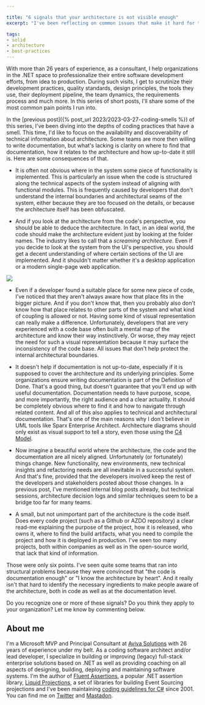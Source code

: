 ```yaml
---

title: "6 signals that your architecture is not visible enough"
excerpt: "I've been reflecting on common issues that make it hard for the developers to understand the architecture"

tags:
- solid
- architecture
- best-practices
---
```


With more than 26 years of experience, as a consultant, I help organizations in the .NET space to professionalize their entire software development efforts, from idea to production. During such visits, I get to scrutinize their development practices, quality standards, design principles, the tools they use, their deployment pipeline, the team dynamics, the requirements process and much more. In this series of short posts, I'll share some of the most common pain points I run into. 

In the [previous post]({% post_url 2023/2023-03-27-coding-smells %}) of this series, I've been diving into the depths of coding practices that have a smell. This time, I'd like to focus on the availability and discoverability of technical information about architecture. Some teams are more then willing to write documentation, but what's lacking is clarity on where to find that documentation, how it relates to the architecture and how up-to-date it still is. Here are some consequences of that.
 
* It is often not obvious where in the system some piece of functionality is implemented. This is particularly an issue when the code is structured along the technical aspects of the system instead of aligning with functional modules. This is frequently caused by developers that don't understand the internal boundaries and architectural seams of the system, either because they are too focused on the details, or because the architecture itself has been obfuscated.

* And if you look at the architecture from the code's perspective, you should be able to deduce the architecture. In fact, in an ideal world, the code should make the architecture evident just by looking at the folder names. The industry likes to call that a _screaming architecture_. Even if you decide to look at the system from the UI's perspective, you should get a decent understanding of where certain sections of the UI are implemented. And it shouldn't matter whether it's a desktop application or a modern single-page web application.

<img src="{{ site.url }}{{ site.baseurl }}/assets/images/posts/2023/architecture-visibility.png" class="align-center"/> 

* Even if a developer found a suitable place for some new piece of code, I've noticed that they aren't always aware how that place fits in the bigger picture. And if you don't know that, then you probably also don't know how that place relates to other parts of the system and what kind of coupling is allowed or not. Having some kind of visual representation can really make a difference. Unfortunately, developers that are very experienced with a code base often built a mental map of the architecture and know their way instinctively. Or worse, they may reject the need for such a visual representation because it may surface the inconsistency of the code base. All issues that don't help protect the internal architectural boundaries.

* It doesn't help if documentation is not up-to-date, especially if it is supposed to cover the architecture and its underlying principles. Some organizations ensure writing documentation is part of the Definition of Done. That's a good thing, but doesn't guarantee that you'll end up with useful documentation. Documentation needs to have purpose, scope, and more importantly, the right audience and a clear actuality. It should be completely obvious where to find it and how to navigate through related content. And all of this also applies to technical and architectural documentation. That's one of the main reasons why I don't believe in UML tools like Sparx Enterprise Architect. Architecture diagrams should only exist as visual support to tell a story, even those using the [C4 Model](https://c4model.com/).

* Now imagine a beautiful world where the architecture, the code and the documentation are all nicely aligned. Unfortunately (or fortunately) things change. New functionality, new environments, new technical insights and refactoring needs are all inevitable in a successful system. And that's fine, provided that the developers involved keep the rest of the developers and stakeholders posted about those changes. In a previous post, I've mentioned internal blog posts already, but technical sessions, architecture decision logs and similar techniques seem to be a bridge too far for many teams. 

* A small, but not unimportant part of the architecture is the code itself. Does every code project (such as a Github or AZDO repository) a clear read-me explaining the purpose of the project, how it is released, who owns it, where to find the build artifacts, what you need to compile the project and how it is deployed in production. I've seen too many projects, both within companies as well as in the open-source world, that lack that kind of information.

Those were only six points. I've seen quite some teams that ran into structural problems because they were convinced that "the code is documentation enough" or "I know the architecture by heart". And it really isn't that hard to identify the necessary ingredients to make people aware of the architecture, both in code as well as at the documentation level. 
	
Do you recognize one or more of these signals? Do you think they apply to your organization? Let me know by commenting below.

## About me
I'm a Microsoft MVP and Principal Consultant at [Aviva Solutions](https://avivasolutions.nl/) with 26 years of experience under my belt. As a coding software architect and/or lead developer, I specialize in building or improving (legacy) full-stack enterprise solutions based on .NET as well as providing coaching on all aspects of designing, building, deploying and maintaining software systems. I'm the author of [Fluent Assertions](https://www.fluentassertions.com), a popular .NET assertion library, [Liquid Projections](https://www.liquidprojections.net), a set of libraries for building Event Sourcing projections and I've been maintaining [coding guidelines for C#](https://www.csharpcodingguidelines.com) since 2001. You can find me on [Twitter](https://twitter.com/ddoomen) and [Mastadon](https://mastodon.social/@ddoomen).
